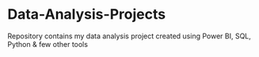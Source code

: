 # Data-Analysis-Projects
Repository contains my data analysis project created using Power BI, SQL, Python &amp; few other tools
